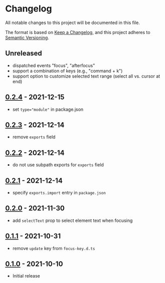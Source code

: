 # Changelog

All notable changes to this project will be documented in this file.

The format is based on [Keep a Changelog](https://keepachangelog.com/en/1.0.0/),
and this project adheres to [Semantic Versioning](https://semver.org/spec/v2.0.0.html).

## Unreleased

- dispatched events "focus", "afterfocus"
- support a combination of keys (e.g., "command + k")
- support option to customize selected text range (select all vs. cursor at end)

## [0.2.4](https://github.com/metonym/svelte-focus-key/releases/tag/v0.2.4) - 2021-12-15

- set `type="module"` in package.json

## [0.2.3](https://github.com/metonym/svelte-focus-key/releases/tag/v0.2.3) - 2021-12-14

- remove `exports` field

## [0.2.2](https://github.com/metonym/svelte-focus-key/releases/tag/v0.2.2) - 2021-12-14

- do not use subpath exports for `exports` field

## [0.2.1](https://github.com/metonym/svelte-focus-key/releases/tag/v0.2.1) - 2021-12-14

- specify `exports.import` entry in `package.json`

## [0.2.0](https://github.com/metonym/svelte-focus-key/releases/tag/v0.2.0) - 2021-11-30

- add `selectText` prop to select element text when focusing

## [0.1.1](https://github.com/metonym/svelte-focus-key/releases/tag/v0.1.1) - 2021-10-31

- remove `update` key from `focus-key.d.ts`

## [0.1.0](https://github.com/metonym/svelte-focus-key/releases/tag/v0.1.0) - 2021-10-10

- Initial release
